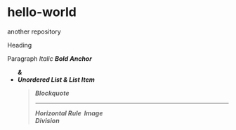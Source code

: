 # hello-world
another repository


<h> Heading
<p> Paragraph
<i> Italic
<b> Bold
<a> Anchor
<ul> & <li> Unordered List & List Item
<blockquote> Blockquote
<hr> Horizontal Rule
<img> Image
<div> Division
